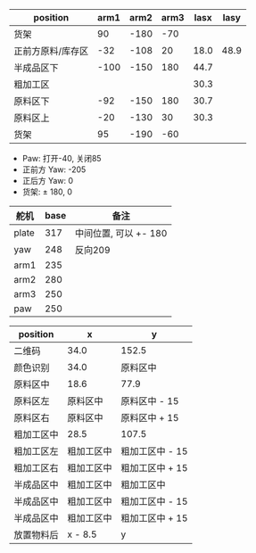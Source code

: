 | position          | arm1 | arm2 | arm3 | lasx | lasy |
| ----------------- | ---- | ---- | ---- | ---- | ---- |
| 货架              | 90   | -180 | -70  |
| 正前方原料/库存区 | -32  | -108 | 20   | 18.0 | 48.9 |
| 半成品区下        | -100 | -150 | 180  | 44.7 |
| 粗加工区          |      |      |      | 30.3 |
| 原料区下          | -92  | -150 | 180  | 30.7 |
| 原料区上          | -20  | -130 | 30   | 30.3 |
| 货架              | 95   | -190 | -60  |

- Paw: 打开-40, 关闭85
- 正前方 Yaw: -205
- 正后方 Yaw: 0
- 货架: $\pm$ 180, 0

| 舵机  | base | 备注                  |
| ----- | ---- | --------------------- |
| plate | 317  | 中间位置, 可以 +- 180 |
| yaw   | 248  | 反向209               |
| arm1  | 235  |
| arm2  | 280  |
| arm3  | 250  |
| paw   | 250  |

| position   | x          | y               |
| ---------- | ---------- | --------------- |
| 二维码     | 34.0       | 152.5           |
| 颜色识别   | 34.0       | 原料区中        |
| 原料区中   | 18.6       | 77.9            |
| 原料区左   | 原料区中   | 原料区中 - 15   |
| 原料区右   | 原料区中   | 原料区中 + 15   |
| 粗加工区中 | 28.5       | 107.5           |
| 粗加工区左 | 粗加工区中 | 粗加工区中 - 15 |
| 粗加工区右 | 粗加工区中 | 粗加工区中 + 15 |
| 半成品区中 | 粗加工区中 | 粗加工区中      |
| 半成品区中 | 粗加工区中 | 粗加工区中 - 15 |
| 半成品区中 | 粗加工区中 | 粗加工区中 + 15 |
| 放置物料后 | x - 8.5    | y               |
